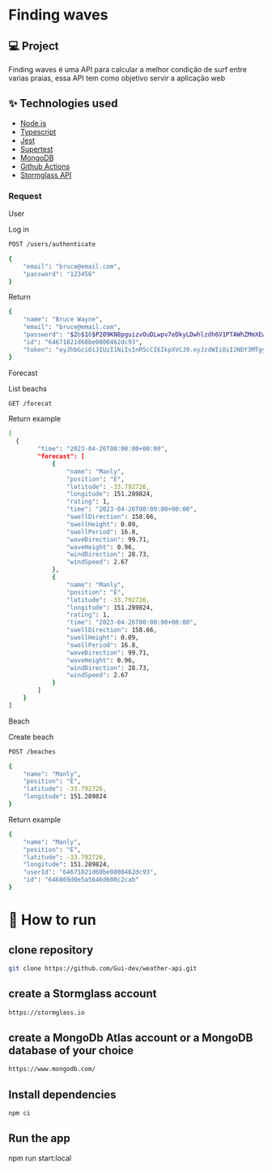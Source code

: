 # Finding waves

## 💻 Project

<p>
Finding waves é uma API para calcular a melhor condição de surf entre varias praias, essa API tem como objetivo servir a aplicação web
</p>

## ✨ Technologies used

- [Node.js](https://nodejs.org/)
- [Typescript](https://www.typescriptlang.org/)
- [Jest](https://jestjs.io/)
- [Supertest](https://github.com/ladjs/supertest)
- [MongoDB](https://www.mongodb.com/)
- [Github Actions](https://github.com/features/actions)
- [Stormglass API](https://stormglass.io)


### Request

<p>User</p>
<span>Log in</span>

```bash
POST /users/authenticate
```

```bash
{
	"email": "bruce@email.com",
	"password": "123456"
}
```

<span>Return</span>

```bash
{
	"name": "Bruce Wayne",
	"email": "bruce@email.com",
	"password": "$2b$10$P209KN8pguizvOuDLwpv7eDkyLDwhlzdh6V1PTAWhZMmXEwgNlnEK",
	"id": "64671821d60be0800462dc93",
	"token": "eyJhbGciOiJIUzI1NiIsInR5cCI6IkpXVCJ9.eyJzdWIiOiI2NDY3MTgyMWQ2MGJlMDgwMDQ2MmRjOTMiLCJpYXQiOjE2ODQ1NjQzNzYsImV4cCI6MTY4NTE2OTE3Nn0.8zGIEGcXgdN4Rj2KrE9OwDJeG81NsRcFqMmJgnBCRig"
}
```

<p>Forecast</p>
<span>List beachs</span>

```bash
GET /forecat
```

<span>Return example</span>

```bash
[
  {
		"time": "2023-04-26T00:00:00+00:00",
		"forecast": [
			{
				"name": "Manly",
				"position": "E",
				"latitude": -33.792726,
				"longitude": 151.289824,
				"rating": 1,
				"time": "2023-04-26T00:00:00+00:00",
				"swellDirection": 158.66,
				"swellHeight": 0.09,
				"swellPeriod": 16.8,
				"waveDirection": 99.71,
				"waveHeight": 0.96,
				"windDirection": 28.73,
				"windSpeed": 2.67
			},
			{
				"name": "Manly",
				"position": "E",
				"latitude": -33.792726,
				"longitude": 151.289824,
				"rating": 1,
				"time": "2023-04-26T00:00:00+00:00",
				"swellDirection": 158.66,
				"swellHeight": 0.09,
				"swellPeriod": 16.8,
				"waveDirection": 99.71,
				"waveHeight": 0.96,
				"windDirection": 28.73,
				"windSpeed": 2.67
			}
		]
	}
]
```

<p>Beach</p>
<span>Create beach</span>

```bash
POST /beaches
```

```bash
{
	"name": "Manly",
	"position": "E",
	"latitude": -33.792726,
	"longitude": 151.289824
}
```

<span>Return example</span>

```bash
{
	"name": "Manly",
	"position": "E",
	"latitude": -33.792726,
	"longitude": 151.289824,
	"userId": "64671821d60be0800462dc93",
	"id": "646869d0e5a5646d600c2cab"
}
```

# 🚀 How to run

## clone repository

```bash
git clone https://github.com/Gui-dev/weather-api.git
```

## create a Stormglass account

```bash
https://stormglass.io
```

## create a MongoDb Atlas account or a MongoDB database of your choice

```bash
https://www.mongodb.com/
```

## Install dependencies

```bash
npm ci
```

## Run the app

npm run start:local
